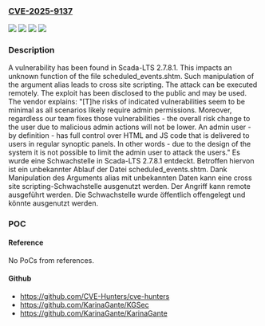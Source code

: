 ### [CVE-2025-9137](https://cve.mitre.org/cgi-bin/cvename.cgi?name=CVE-2025-9137)
![](https://img.shields.io/static/v1?label=Product&message=Scada-LTS&color=blue)
![](https://img.shields.io/static/v1?label=Version&message=2.7.8.1%20&color=brightgreen)
![](https://img.shields.io/static/v1?label=Vulnerability&message=Code%20Injection&color=brightgreen)
![](https://img.shields.io/static/v1?label=Vulnerability&message=Cross%20Site%20Scripting&color=brightgreen)

### Description

A vulnerability has been found in Scada-LTS 2.7.8.1. This impacts an unknown function of the file scheduled_events.shtm. Such manipulation of the argument alias leads to cross site scripting. The attack can be executed remotely. The exploit has been disclosed to the public and may be used. The vendor explains: "[T]he risks of indicated vulnerabilities seem to be minimal as all scenarios likely require admin permissions. Moreover, regardless our team fixes those vulnerabilities - the overall risk change to the user due to malicious admin actions will not be lower. An admin user - by definition - has full control over HTML and JS code that is delivered to users in regular synoptic panels. In other words - due to the design of the system it is not possible to limit the admin user to attack the users."
Es wurde eine Schwachstelle in Scada-LTS 2.7.8.1 entdeckt. Betroffen hiervon ist ein unbekannter Ablauf der Datei scheduled_events.shtm. Dank Manipulation des Arguments alias mit unbekannten Daten kann eine cross site scripting-Schwachstelle ausgenutzt werden. Der Angriff kann remote ausgeführt werden. Die Schwachstelle wurde öffentlich offengelegt und könnte ausgenutzt werden.

### POC

#### Reference
No PoCs from references.

#### Github
- https://github.com/CVE-Hunters/cve-hunters
- https://github.com/KarinaGante/KGSec
- https://github.com/KarinaGante/KarinaGante

